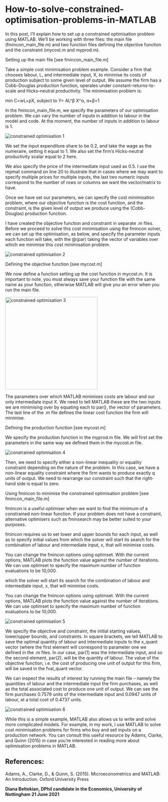 # How-to-solve-constrained-optimisation-problems-in-MATLAB
In this post, I’ll explain how to set up a constrained optimisation problem using MATLAB. We’ll be working with three files: the main file (fmincon_main_file.m) and two function files defining the objective function and the constraint (mycost.m and myprod.m).


Setting up the main file
[see fmincon_main_file.m]

Take a simple cost minimisation problem example. Consider a firm that chooses labour, L, and intermediate input, X, to minimise its costs of production subject to some given level of output. We assume the firm has a Cobb-Douglas production function, operates under constant-returns-to-scale and Hicks-neutral productivity. The minimisation problem is:

min C=wL+pX, subject to Y= AL^β X^α,  α+β=1

In the fmincon_main_file.m, we specify the parameters of our optimisation problem. We can vary the number of inputs in addition to labour in the model and code. At the moment, the number of inputs in addition to labour is 1.


![constrained optimisation 1](https://github.com/csae-coders-corner/How-to-solve-constrained-optimisation-problems-in-MATLAB/assets/148211163/4671045d-edeb-4f36-8025-00cf8584b441)

We set the input expenditure share to be 0.2, and take the wage as the numeraire, setting it equal to 1. We also set the firm’s Hicks-neutral productivity scalar equal to 2 here. 

We also specify the price of the intermediate input used as 0.5. I use the repmat command on line 20 to illustrate that in cases where we may want to specify multiple prices for multiple inputs, the last two numeric inputs correspond to the number of rows or columns we want the vector/matrix to have.

Once we have set our parameters, we can specify the cost minimisation problem, where our objective function is the cost function, and the constraint, is the given level of output we produce using the (Cobb-Douglas) production function. 

I have created the objective function and constraint in separate .m files. Before we proceed to solve this cost minimisation using the fmincon solver, we can set up the optimisation, as below, and specify the parameter inputs each function will take, with the @(par) taking the vector of variables over which we minimise this cost minimisation problem. 

![constrained optimisation 2](https://github.com/csae-coders-corner/How-to-solve-constrained-optimisation-problems-in-MATLAB/assets/148211163/b14245bc-3393-486a-9258-16bee3500965)

Defining the objective function
[see mycost.m]

We now define a function setting up the cost function in mycost.m. It is important to note, you must always save your function file with the same name as your function, otherwise MATLAB will give you an error when you run the main file.

<img width="294" alt="constrained optimisation 3" src="https://github.com/csae-coders-corner/How-to-solve-constrained-optimisation-problems-in-MATLAB/assets/148211163/2b08ae0d-cd36-4227-a94a-7f790a0b8549">

The parameters over which MATLAB minimises costs are labour and our only intermediate input X. We need to tell MATLAB these are the two inputs we are minimising over by equating each to par(), the vector of parameters. The last line of the .m file defines the linear cost function the firm will minimise. 

Defining the production function
[see mycost.m]

We specify the production function in the myprod.m file. We will first set the parameters in the same way we defined them in the mycost.m file. 

![constrained optimisation 4](https://github.com/csae-coders-corner/How-to-solve-constrained-optimisation-problems-in-MATLAB/assets/148211163/1e543dad-acf9-408b-a891-d6f6def8e8b0)

Then, we need to specify either a non-linear inequality or equality constraint depending on the nature of the problem. In this case, we have a non-linear equality constraint where the firm wants to produce exactly q units of output. We need to rearrange our constraint such that the right-hand side is equal to zero. 

Using fmincon to minimise the constrained optimisation problem
[see fmincon_main_file.m]

fmincon is a useful optimiser when we want to find the minimum of a constrained non-linear function. If your problem does not have a constraint, alternative optimisers such as fminsearch may be better suited to your purposes.

fmincon requires us to set lower and upper bounds for each input, as well as to specify initial values from which the solver will start its search for the combination of labour and intermediate input, x, that will minimise costs.

You can change the fmincon options using optimset. With the current options, MATLAB plots the function value against the number of iterations. We can use optimset to specify the maximum number of function evaluations to be 10,000. 

which the solver will start its search for the combination of labour and intermediate input, x, that will minimise costs.

You can change the fmincon options using optimset. With the current options, MATLAB plots the function value against the number of iterations. We can use optimset to specify the maximum number of function evaluations to be 10,000. 

![constrained optimisation 5](https://github.com/csae-coders-corner/How-to-solve-constrained-optimisation-problems-in-MATLAB/assets/148211163/6e78e62f-11af-49fc-8e19-46db7b809b31)

We specify the objective and constraint, the initial starting values, lower/upper bounds, and constraints. In square brackets, we tell MATLAB to save the optimal quantity of labour and intermediate inputs to the x_quant vector (where the first element will correspond to parameter one we defined in the .m files. In our case, par(1) was the intermediate input, and so the second element, par(2), will be the quantity of labour. The value of the objective function, i.e. the cost of producing one unit of output for this firm, will be saved in the fval_quant vector. 

We can inspect the results of interest by running the main file – namely the quantities of labour and the intermediate input the firm purchases, as well as the total associated cost to produce one unit of output. We can see the firm purchases 0.7579 units of the intermediate input and 0.0947 units of labour, at a total cost of 0.4737 units. 

![constrained optimisation 6](https://github.com/csae-coders-corner/How-to-solve-constrained-optimisation-problems-in-MATLAB/assets/148211163/bfcc5622-9370-4acd-bd78-2a16319effea)

While this is a simple example, MATLAB also allows us to write and solve more complicated models. For example, in my work, I use MATLAB to solve cost minimisation problems for firms who buy and sell inputs on a production network. You can consult this useful resource by Adams, Clarke, and Quinn (2015) in case you’re interested in reading more about optimisation problems in MATLAB. 

## References: 

Adams, A., Clarke, D., & Quinn, S. (2015). Microeconometrics and MATLAB: An Introduction. 
Oxford University Press

**Diana Beltekian, DPhil candidate in the Economics, University of Nottingham 
21 June 2021**
